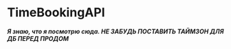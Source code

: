 # TimeBookingAPI

***Я знаю, что я посмотрю сюда. НЕ ЗАБУДЬ ПОСТАВИТЬ ТАЙМЗОН ДЛЯ ДБ ПЕРЕД ПРОДОМ***
